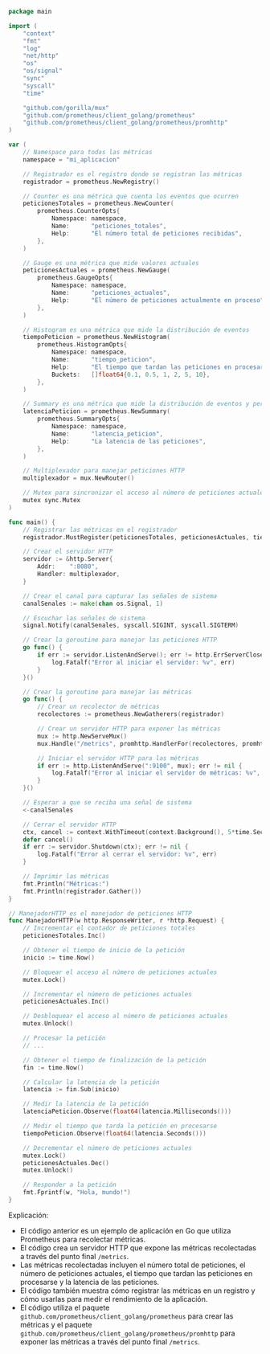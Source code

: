 ```go
package main

import (
	"context"
	"fmt"
	"log"
	"net/http"
	"os"
	"os/signal"
	"sync"
	"syscall"
	"time"

	"github.com/gorilla/mux"
	"github.com/prometheus/client_golang/prometheus"
	"github.com/prometheus/client_golang/prometheus/promhttp"
)

var (
	// Namespace para todas las métricas
	namespace = "mi_aplicacion"

	// Registrador es el registro donde se registran las métricas
	registrador = prometheus.NewRegistry()

	// Counter es una métrica que cuenta los eventos que ocurren
	peticionesTotales = prometheus.NewCounter(
		prometheus.CounterOpts{
			Namespace: namespace,
			Name:      "peticiones_totales",
			Help:      "El número total de peticiones recibidas",
		},
	)

	// Gauge es una métrica que mide valores actuales
	peticionesActuales = prometheus.NewGauge(
		prometheus.GaugeOpts{
			Namespace: namespace,
			Name:      "peticiones_actuales",
			Help:      "El número de peticiones actualmente en proceso",
		},
	)

	// Histogram es una métrica que mide la distribución de eventos
	tiempoPeticion = prometheus.NewHistogram(
		prometheus.HistogramOpts{
			Namespace: namespace,
			Name:      "tiempo_peticion",
			Help:      "El tiempo que tardan las peticiones en procesarse",
			Buckets:   []float64{0.1, 0.5, 1, 2, 5, 10},
		},
	)

	// Summary es una métrica que mide la distribución de eventos y permite calcular valores como la mediana, el percentil 95, etc.
	latenciaPeticion = prometheus.NewSummary(
		prometheus.SummaryOpts{
			Namespace: namespace,
			Name:      "latencia_peticion",
			Help:      "La latencia de las peticiones",
		},
	)

	// Multiplexador para manejar peticiones HTTP
	multiplexador = mux.NewRouter()

	// Mutex para sincronizar el acceso al número de peticiones actuales
	mutex sync.Mutex
)

func main() {
	// Registrar las métricas en el registrador
	registrador.MustRegister(peticionesTotales, peticionesActuales, tiempoPeticion, latenciaPeticion)

	// Crear el servidor HTTP
	servidor := &http.Server{
		Addr:    ":8080",
		Handler: multiplexador,
	}

	// Crear el canal para capturar las señales de sistema
	canalSenales := make(chan os.Signal, 1)

	// Escuchar las señales de sistema
	signal.Notify(canalSenales, syscall.SIGINT, syscall.SIGTERM)

	// Crear la goroutine para manejar las peticiones HTTP
	go func() {
		if err := servidor.ListenAndServe(); err != http.ErrServerClosed {
			log.Fatalf("Error al iniciar el servidor: %v", err)
		}
	}()

	// Crear la goroutine para manejar las métricas
	go func() {
		// Crear un recolector de métricas
		recolectores := prometheus.NewGatherers(registrador)

		// Crear un servidor HTTP para exponer las métricas
		mux := http.NewServeMux()
		mux.Handle("/metrics", promhttp.HandlerFor(recolectores, promhttp.HandlerOpts{}))

		// Iniciar el servidor HTTP para las métricas
		if err := http.ListenAndServe(":9100", mux); err != nil {
			log.Fatalf("Error al iniciar el servidor de métricas: %v", err)
		}
	}()

	// Esperar a que se reciba una señal de sistema
	<-canalSenales

	// Cerrar el servidor HTTP
	ctx, cancel := context.WithTimeout(context.Background(), 5*time.Second)
	defer cancel()
	if err := servidor.Shutdown(ctx); err != nil {
		log.Fatalf("Error al cerrar el servidor: %v", err)
	}

	// Imprimir las métricas
	fmt.Println("Métricas:")
	fmt.Println(registrador.Gather())
}

// ManejadorHTTP es el manejador de peticiones HTTP
func ManejadorHTTP(w http.ResponseWriter, r *http.Request) {
	// Incrementar el contador de peticiones totales
	peticionesTotales.Inc()

	// Obtener el tiempo de inicio de la petición
	inicio := time.Now()

	// Bloquear el acceso al número de peticiones actuales
	mutex.Lock()

	// Incrementar el número de peticiones actuales
	peticionesActuales.Inc()

	// Desbloquear el acceso al número de peticiones actuales
	mutex.Unlock()

	// Procesar la petición
	// ...

	// Obtener el tiempo de finalización de la petición
	fin := time.Now()

	// Calcular la latencia de la petición
	latencia := fin.Sub(inicio)

	// Medir la latencia de la petición
	latenciaPeticion.Observe(float64(latencia.Milliseconds()))

	// Medir el tiempo que tarda la petición en procesarse
	tiempoPeticion.Observe(float64(latencia.Seconds()))

	// Decrementar el número de peticiones actuales
	mutex.Lock()
	peticionesActuales.Dec()
	mutex.Unlock()

	// Responder a la petición
	fmt.Fprintf(w, "Hola, mundo!")
}

```

Explicación:

* El código anterior es un ejemplo de aplicación en Go que utiliza Prometheus para recolectar métricas.
* El código crea un servidor HTTP que expone las métricas recolectadas a través del punto final `/metrics`.
* Las métricas recolectadas incluyen el número total de peticiones, el número de peticiones actuales, el tiempo que tardan las peticiones en procesarse y la latencia de las peticiones.
* El código también muestra cómo registrar las métricas en un registro y cómo usarlas para medir el rendimiento de la aplicación.
* El código utiliza el paquete `github.com/prometheus/client_golang/prometheus` para crear las métricas y el paquete `github.com/prometheus/client_golang/prometheus/promhttp` para exponer las métricas a través del punto final `/metrics`.